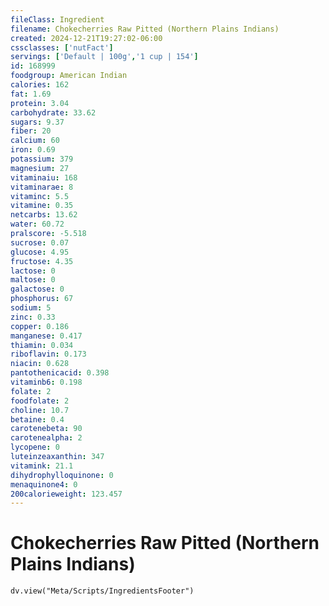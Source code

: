 ```yaml
---
fileClass: Ingredient
filename: Chokecherries Raw Pitted (Northern Plains Indians)
created: 2024-12-21T19:27:02-06:00
cssclasses: ['nutFact']
servings: ['Default | 100g','1 cup | 154']
id: 168999
foodgroup: American Indian
calories: 162
fat: 1.69
protein: 3.04
carbohydrate: 33.62
sugars: 9.37
fiber: 20
calcium: 60
iron: 0.69
potassium: 379
magnesium: 27
vitaminaiu: 168
vitaminarae: 8
vitaminc: 5.5
vitamine: 0.35
netcarbs: 13.62
water: 60.72
pralscore: -5.518
sucrose: 0.07
glucose: 4.95
fructose: 4.35
lactose: 0
maltose: 0
galactose: 0
phosphorus: 67
sodium: 5
zinc: 0.33
copper: 0.186
manganese: 0.417
thiamin: 0.034
riboflavin: 0.173
niacin: 0.628
pantothenicacid: 0.398
vitaminb6: 0.198
folate: 2
foodfolate: 2
choline: 10.7
betaine: 0.4
carotenebeta: 90
carotenealpha: 2
lycopene: 0
luteinzeaxanthin: 347
vitamink: 21.1
dihydrophylloquinone: 0
menaquinone4: 0
200calorieweight: 123.457
---
```


# Chokecherries Raw Pitted (Northern Plains Indians)

```dataviewjs
dv.view("Meta/Scripts/IngredientsFooter")
```